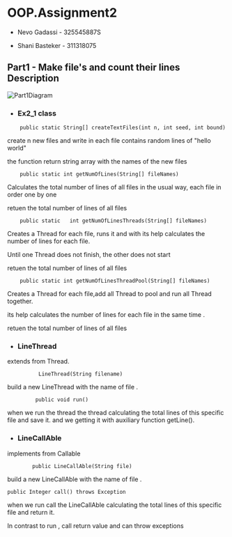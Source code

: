 # OOP.Assignment2

- Nevo Gadassi - 325545887S

- Shani Basteker - 311318075

## Part1 - Make file's and count their lines Description
![Part1Diagram](https://user-images.githubusercontent.com/118805710/211622143-5cbbc9b1-93ec-4688-84c8-6f4403551ab7.png)


- ### Ex2_1 class

```
    public static String[] createTextFiles(int n, int seed, int bound)
```
create n new files and write in each file contains random lines of "hello world"

the function return string array with the names of the new files
```
    public static int getNumOfLines(String[] fileNames)
```
Calculates the total number of lines of all files in the usual way, each file in order one by one

retuen the total number of lines of all files
```
    public static   int getNumOfLinesThreads(String[] fileNames)
```
Creates a Thread for each file, runs it and with its help calculates the number of lines for each file.

Until one Thread does not finish, the other does not start


retuen the total number of lines of all files
```
    public static int getNumOfLinesThreadPool(String[] fileNames)
```
Creates a Thread for each file,add all Thread to pool and  run all Thread together.

its help calculates the number of lines for each file in the same time .


retuen the total number of lines of all files

- ### LineThread

extends from Thread.
```
          LineThread(String filename)
```
build a new LineThread with the name of file .
```
         public void run()
```
when we run the thread the thread calculating the total lines of this specific file and save it.
and we getting it with auxiliary function getLine().

- ### LineCallAble

implements from Callable
```
        public LineCallAble(String file) 
```
build a new LineCallAble with the  name of file .
```
public Integer call() throws Exception
```
when we run call  the LineCallAble calculating the total lines of this specific file and return it.

In contrast to run , call return value and can throw exceptions


